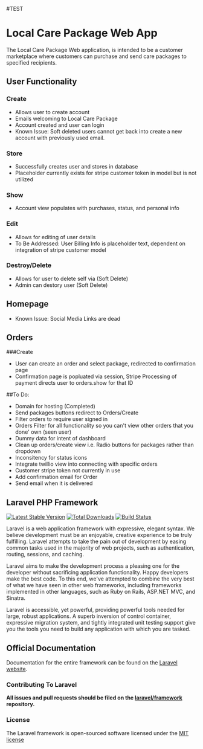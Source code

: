 #TEST

# Local Care Package Web App

The Local Care Package Web application, is intended to be a customer marketplace where customers can purchase and send care packages to specified recipients.

## User Functionality
### Create
- Allows user to create account
- Emails welcoming to Local Care Package
- Account created and user can login
- Known Issue: Soft deleted users cannot get back into create a new account with previously used email.

### Store 
- Successfully creates user and stores in database
- Placeholder currently exists for stripe customer token in model but is not utilized

### Show
- Account view populates with purchases, status, and personal info

### Edit
- Allows for editing of user details
- To Be Addressed: User Billing Info is placeholder text, dependent on integration of stripe customer model

### Destroy/Delete
- Allows for user to delete self via (Soft Delete)
- Admin can destory user (Soft Delete)

## Homepage
- Known Issue: Social Media Links are dead

## Orders 
###Create
- User can create an order and select package, redirected to confirmation page
- Confirmation page is popluated via session, Stripe Processing of payment directs user to orders.show for that ID 


##To Do:
- Domain for hosting  (Completed)
- Send packages buttons redirect to Orders/Create
- Filter orders to require user signed in
- Orders Filter for all functionality so you can't view other orders that you done' own (seen user)
- Dummy data for intent of dashboard
- Clean up orders/create view i.e. Radio buttons for packages rather than dropdown
- Inconsitency for status icons 
- Integrate twillio view into connecting with specific orders
- Customer stripe token not currently in use
- Add confirmation email for Order
- Send email when it is delivered






## Laravel PHP Framework

[![Latest Stable Version](https://poser.pugx.org/laravel/framework/version.png)](https://packagist.org/packages/laravel/framework) [![Total Downloads](https://poser.pugx.org/laravel/framework/d/total.png)](https://packagist.org/packages/laravel/framework) [![Build Status](https://travis-ci.org/laravel/framework.png)](https://travis-ci.org/laravel/framework)

Laravel is a web application framework with expressive, elegant syntax. We believe development must be an enjoyable, creative experience to be truly fulfilling. Laravel attempts to take the pain out of development by easing common tasks used in the majority of web projects, such as authentication, routing, sessions, and caching.

Laravel aims to make the development process a pleasing one for the developer without sacrificing application functionality. Happy developers make the best code. To this end, we've attempted to combine the very best of what we have seen in other web frameworks, including frameworks implemented in other languages, such as Ruby on Rails, ASP.NET MVC, and Sinatra.

Laravel is accessible, yet powerful, providing powerful tools needed for large, robust applications. A superb inversion of control container, expressive migration system, and tightly integrated unit testing support give you the tools you need to build any application with which you are tasked.

## Official Documentation

Documentation for the entire framework can be found on the [Laravel website](http://laravel.com/docs).

### Contributing To Laravel

**All issues and pull requests should be filed on the [laravel/framework](http://github.com/laravel/framework) repository.**

### License

The Laravel framework is open-sourced software licensed under the [MIT license](http://opensource.org/licenses/MIT)

